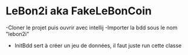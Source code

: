 # LeBon2i aka FakeLeBonCoin
-Cloner le projet puis ouvrir avec intellij
-Importer la bdd sous le nom "lebon2i"

- InitBdd sert à créer un jeu de données, il faut juste run cette classe
